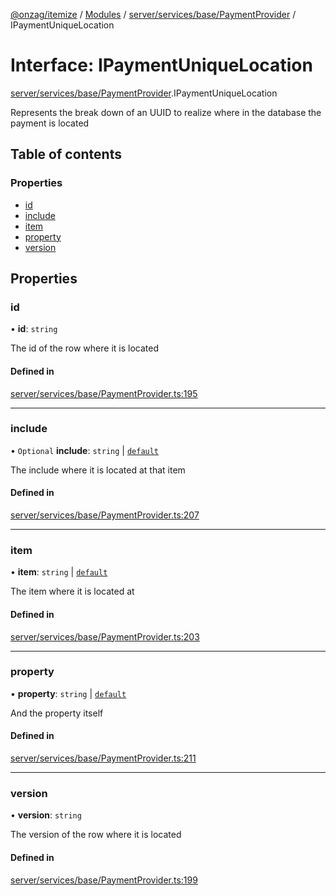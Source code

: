 [@onzag/itemize](../README.md) / [Modules](../modules.md) / [server/services/base/PaymentProvider](../modules/server_services_base_PaymentProvider.md) / IPaymentUniqueLocation

# Interface: IPaymentUniqueLocation

[server/services/base/PaymentProvider](../modules/server_services_base_PaymentProvider.md).IPaymentUniqueLocation

Represents the break down of an UUID to realize
where in the database the payment is located

## Table of contents

### Properties

- [id](server_services_base_PaymentProvider.IPaymentUniqueLocation.md#id)
- [include](server_services_base_PaymentProvider.IPaymentUniqueLocation.md#include)
- [item](server_services_base_PaymentProvider.IPaymentUniqueLocation.md#item)
- [property](server_services_base_PaymentProvider.IPaymentUniqueLocation.md#property)
- [version](server_services_base_PaymentProvider.IPaymentUniqueLocation.md#version)

## Properties

### id

• **id**: `string`

The id of the row where it is located

#### Defined in

[server/services/base/PaymentProvider.ts:195](https://github.com/onzag/itemize/blob/5c2808d3/server/services/base/PaymentProvider.ts#L195)

___

### include

• `Optional` **include**: `string` \| [`default`](../classes/base_Root_Module_ItemDefinition_Include.default.md)

The include where it is located at that item

#### Defined in

[server/services/base/PaymentProvider.ts:207](https://github.com/onzag/itemize/blob/5c2808d3/server/services/base/PaymentProvider.ts#L207)

___

### item

• **item**: `string` \| [`default`](../classes/base_Root_Module_ItemDefinition.default.md)

The item where it is located at

#### Defined in

[server/services/base/PaymentProvider.ts:203](https://github.com/onzag/itemize/blob/5c2808d3/server/services/base/PaymentProvider.ts#L203)

___

### property

• **property**: `string` \| [`default`](../classes/base_Root_Module_ItemDefinition_PropertyDefinition.default.md)

And the property itself

#### Defined in

[server/services/base/PaymentProvider.ts:211](https://github.com/onzag/itemize/blob/5c2808d3/server/services/base/PaymentProvider.ts#L211)

___

### version

• **version**: `string`

The version of the row where it is located

#### Defined in

[server/services/base/PaymentProvider.ts:199](https://github.com/onzag/itemize/blob/5c2808d3/server/services/base/PaymentProvider.ts#L199)
